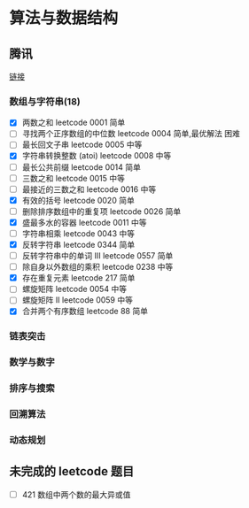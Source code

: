 # 算法与数据结构

## 腾讯

[链接](https://leetcode-cn.com/leetbook/read/tencent/x6zv4j/)

### 数组与字符串(18)

- [x] 两数之和 leetcode 0001 简单
- [ ] 寻找两个正序数组的中位数 leetcode 0004 简单,最优解法 困难
- [ ] 最长回文子串 leetcode 0005 中等
- [x] 字符串转换整数 (atoi) leetcode 0008 中等
- [ ] 最长公共前缀 leetcode 0014 简单
- [ ] 三数之和 leetcode 0015 中等
- [ ] 最接近的三数之和 leetcode 0016 中等
- [x] 有效的括号 leetcode 0020 简单
- [ ] 删除排序数组中的重复项 leetcode 0026 简单
- [x] 盛最多水的容器 leetcode 0011 中等
- [ ] 字符串相乘 leetcode 0043 中等
- [x] 反转字符串 leetcode 0344 简单
- [ ] 反转字符串中的单词 III leetcode 0557 简单
- [ ] 除自身以外数组的乘积 leetcode 0238 中等
- [x] 存在重复元素 leetcode 217 简单
- [ ] 螺旋矩阵 leetcode 0054 中等
- [ ] 螺旋矩阵 II leetcode 0059 中等
- [x] 合并两个有序数组 leetcode 88 简单

### 链表突击

### 数学与数字

### 排序与搜索

### 回溯算法

### 动态规划

## 未完成的 leetcode 题目

- [ ] 421 数组中两个数的最大异或值
